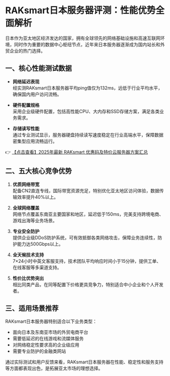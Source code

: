 # RAKsmart日本服务器评测：性能优势全面解析

日本作为亚太地区经济发达的国家，拥有全球领先的网络基础设施和高速互联网环境，同时作为重要的数据中心枢纽节点，近年来日本服务器逐渐成为国内站长和外贸企业的热门选择。

## 一、核心性能测试数据

- **网络延迟表现**  
  经实测RAKsmart日本服务器平均ping值仅为132ms，远低于行业平均水平，确保国内用户访问流畅。

- **硬件配置规格**  
  采用企业级硬件配置，包括高性能CPU、大内存和SSD存储方案，满足各类业务需求。

- **存储读写性能**  
  通过专业测试显示，服务器硬盘持续读写速度稳定在行业高端水平，保障数据密集型应用流畅运行。

👉 [【点击查看】2025年最新 RAKsmart 优惠码及特价云服务器方案汇总](https://bit.ly/raksmart)

## 二、五大核心竞争优势

1. **优质网络带宽**  
   配备CN2直连专线，国际带宽资源充足，特别优化亚太地区访问体验，数据传输效率提升40%以上。

2. **全球网络覆盖**  
   网络节点覆盖东南亚主要国家和地区，延迟低于150ms，完美支持跨境电商、游戏出海等业务场景。

3. **专业安全防护**  
   提供企业级DDoS防护系统，可有效抵御各类网络攻击，保障业务连续性，防护能力达500Gbps以上。

4. **全天候技术支持**  
   7×24小时中英文客服支持，技术团队平均响应时间小于15分钟，提供工单、在线客服等多渠道支持。

5. **性价比优势突出**  
   相比同类产品，在同等配置下价格更具竞争力，特别适合中小企业和个人开发者。

## 三、适用场景推荐

RAKsmart日本服务器特别适合以下业务类型：
- 面向日本及东南亚市场的外贸电商平台
- 需要低延迟的在线游戏和流媒体服务
- 对网络稳定性要求高的企业级应用
- 需要专业防护的金融类网站

通过实际测试和用户反馈来看，RAKsmart日本服务器在性能、稳定性和服务支持等方面都表现出色，是拓展亚太市场的理想选择。